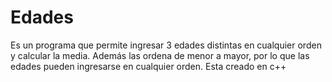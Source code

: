 # Edades
Es un programa que permite ingresar 3 edades distintas en cualquier orden y calcular la media. Además las ordena de menor a mayor, por lo que las edades pueden ingresarse en cualquier orden. Esta creado en c++
